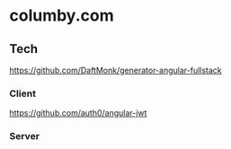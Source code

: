 # columby.com



## Tech
https://github.com/DaftMonk/generator-angular-fullstack

### Client
https://github.com/auth0/angular-jwt

### Server
